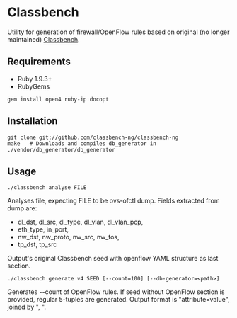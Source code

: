 # Classbench

Utility for generation of firewall/OpenFlow rules based on original (no longer maintained) [Classbench](http://www.arl.wustl.edu/classbench/).

## Requirements
- Ruby 1.9.3+
- RubyGems

```
gem install open4 ruby-ip docopt
```
## Installation
```
git clone git://github.com/classbench-ng/classbench-ng
make   # Downloads and compiles db_generator in ./vendor/db_generator/db_generator
```

## Usage
```
./classbench analyse FILE
```
Analyses file, expecting FILE to be ovs-ofctl dump.
Fields extracted from dump are:
- dl_dst, dl_src, dl_type, dl_vlan, dl_vlan_pcp,
- eth_type, in_port,
- nw_dst, nw_proto, nw_src, nw_tos,
- tp_dst, tp_src

Output's original Classbench seed with openflow YAML structure as last section.

```
./classbench generate v4 SEED [--count=100] [--db-generator=<path>]
```
Generates --count of OpenFlow rules.
If seed without OpenFlow section is provided, regular 5-tuples are generated.
Output format is "attribute=value", joined by ", ".

